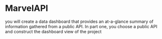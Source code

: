 # MarvelAPI
 you will create a data dashboard that provides an at-a-glance summary of information gathered from a public API. In part one, you choose a public API and construct the dashboard view of the project
